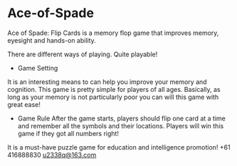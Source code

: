 # Ace-of-Spade

Ace of Spade: Flip Cards is a memory flop game that improves memory, eyesight and hands-on ability.

There are different ways of playing. Quite playable!

- Game Setting

It is an interesting means to can help you improve your memory and cognition. This game is pretty simple for players of all ages. Basically, as long as your memory is not particularly poor you can will this game with great ease!

- Game Rule
After the game starts, players should flip one card at a time and remember all the symbols and their locations. Players will win this game if they got all numbers right!

It is a must-have puzzle game for education and intelligence promotion!
+61 416888830 u2338q@163.com
